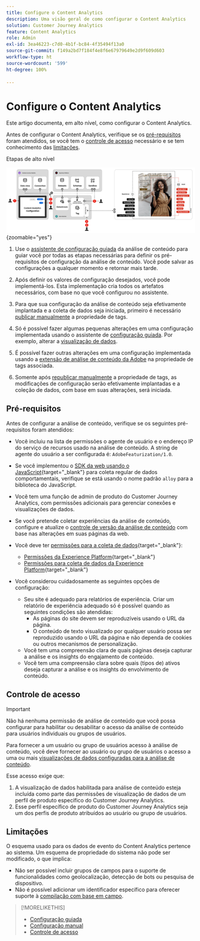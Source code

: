 ```yaml
---
title: Configure o Content Analytics
description: Uma visão geral de como configurar o Content Analytics
solution: Customer Journey Analytics
feature: Content Analytics
role: Admin
exl-id: 3ea46223-c7d0-4b1f-bc84-4f35494f13a0
source-git-commit: f149a2bd7f184f4e8f6e67979649e2d9f609d603
workflow-type: ht
source-wordcount: '599'
ht-degree: 100%

---
```


# Configure o Content Analytics

Este artigo documenta, em alto nível, como configurar o Content Analytics.

Antes de configurar o Content Analytics, verifique se os [pré-requisitos](#prerequisites) foram atendidos, se você tem o [controle de acesso](#access-control) necessário e se tem conhecimento das [limitações](#limitations).


Etapas de alto nível

![Configuração da análise de conteúdo](../assets/aca-configuration.svg){zoomable="yes"}

1. Use o [assistente de configuração guiada](guided.md) da análise de conteúdo para guiar você por todas as etapas necessárias para definir os pré-requisitos de configuração da análise de conteúdo. Você pode salvar as configurações a qualquer momento e retornar mais tarde.
1. Após definir os valores de configuração desejados, você pode implementá-los. Esta implementação cria todos os artefatos necessários, com base no que você configurou no assistente.
1. Para que sua configuração da análise de conteúdo seja efetivamente implantada e a coleta de dados seja iniciada, primeiro é necessário [publicar manualmente](manual.md) a propriedade de tags.

1. Só é possível fazer algumas pequenas alterações em uma configuração implementada usando o assistente de [configuração guiada](guided.md). Por exemplo, alterar a [visualização de dados](/help/data-views/data-views.md).
1. É possível fazer outras alterações em uma configuração implementada usando a [extensão de análise de conteúdo da Adobe](https://experienceleague.adobe.com/pt-br/docs/experience-platform/tags/extensions/client/content-analytics/overview) na propriedade de tags associada.
1. Somente após [republicar manualmente](manual.md) a propriedade de tags, as modificações de configuração serão efetivamente implantadas e a coleção de dados, com base em suas alterações, será iniciada.


## Pré-requisitos

Antes de configurar a análise de conteúdo, verifique se os seguintes pré-requisitos foram atendidos:

* Você incluiu na lista de permissões o agente de usuário e o endereço IP do serviço de recursos usado na análise de conteúdo. A string de agente do usuário a ser configurada é: <code>AdobeFeaturization/1.0</code>.
* Se você implementou o [SDK da web usando o JavaScript](https://experienceleague.adobe.com/pt-br/docs/experience-platform/web-sdk/install/library){target="_blank"} para coleta regular de dados comportamentais, verifique se está usando o nome padrão <code>alloy</code> para a biblioteca do JavaScript.
* Você tem uma função de admin de produto do Customer Journey Analytics, com permissões adicionais para gerenciar conexões e visualizações de dados.
* Se você pretende coletar experiências da análise de conteúdo, configure e atualize o [controle de versão da análise de conteúdo](manual.md#versioning) com base nas alterações em suas páginas da web.
* Você deve ter [permissões para a coleta de dados](https://experienceleague.adobe.com/pt-br/docs/experience-platform/collection/permissions){target="_blank"}:
   * [Permissões da Experience Platform](https://experienceleague.adobe.com/pt-br/docs/experience-platform/collection/permissions#adobe-experience-platform-permissions){target="_blank"}
   * [Permissões para coleta de dados da Experience Platform](https://experienceleague.adobe.com/pt-br/docs/experience-platform/collection/permissions#adobe-experience-platform-data-collection-permissions){target="_blank"}
* Você considerou cuidadosamente as seguintes opções de configuração:

   * Seu site é adequado para relatórios de experiência. Criar um relatório de experiência adequado só é possível quando as seguintes condições são atendidas:
      * As páginas do site devem ser reproduzíveis usando o URL da página.
      * O conteúdo de texto visualizado por qualquer usuário possa ser reproduzido usando o URL da página e não dependa de cookies ou outros mecanismos de personalização.
   * Você tem uma compreensão clara de quais páginas deseja capturar a análise e os insights do engajamento de conteúdo.
   * Você tem uma compreensão clara sobre quais (tipos de) ativos deseja capturar a análise e os insights do envolvimento de conteúdo.


## Controle de acesso

>[!IMPORTANT]
>
>Não há nenhuma permissão de análise de conteúdo que você possa configurar para habilitar ou desabilitar o acesso da análise de conteúdo para usuários individuais ou grupos de usuários.
>

Para fornecer a um usuário ou grupo de usuários acesso à análise de conteúdo, você deve fornecer ao usuário ou grupo de usuários o acesso a uma ou mais [visualizações de dados configuradas para a análise de conteúdo](guided.md#data-view).

Esse acesso exige que:

1. A visualização de dados habilitada para análise de conteúdo esteja incluída como parte das permissões de visualização de dados de um perfil de produto específico do Customer Journey Analytics.
1. Esse perfil específico de produto do Customer Journey Analytics seja um dos perfis de produto atribuídos ao usuário ou grupo de usuários.

## Limitações

O esquema usado para os dados de evento do Content Analytics pertence ao sistema. Um esquema de propriedade do sistema não pode ser modificado, o que implica:

* Não ser possível incluir grupos de campos para o suporte de funcionalidades como geolocalização, detecção de bots ou pesquisa de dispositivo.
* Não é possível adicionar um identificador específico para oferecer suporte à [compilação com base em campo](/help/stitching/fbs.md).

>[!MORELIKETHIS]
>
>* [Configuração guiada](guided.md)
>* [Configuração manual](manual.md)
>* [Controle de acesso](/help/technotes/access-control.md)
>
